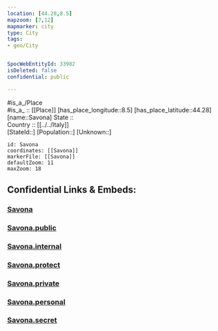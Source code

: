 ```yaml
---
location: [44.28,8.5] 
mapzoom: [7,12] 
mapmarker: city 
type: City
tags:
- geo/City


SpocWebEntityId: 33982
isDeleted: false
confidential: public

---
```

#is_a_/Place  
#is_a_ :: [[Place]] 
[has_place_longitude::8.5] 
[has_place_latitude::44.28] 
[name::Savona] 
State ::  
Country :: [[../../Italy]]  
[StateId::] 
[Population::] 
[Unknown::] 


```leaflet
id: Savona
coordinates: [[Savona]] 
markerFile: [[Savona]] 
defaultZoom: 11 
maxZoom: 18
```


## Confidential Links & Embeds: 

### [Savona](/_Standards/Earth/Continent/Europe/Europe~South/Italy/City/Savona.md) 

### [Savona.public](/_public/Earth/Continent/Europe/Europe~South/Italy/City/Savona.public.md) 

### [Savona.internal](/_internal/Earth/Continent/Europe/Europe~South/Italy/City/Savona.internal.md) 

### [Savona.protect](/_protect/Earth/Continent/Europe/Europe~South/Italy/City/Savona.protect.md) 

### [Savona.private](/_private/Earth/Continent/Europe/Europe~South/Italy/City/Savona.private.md) 

### [Savona.personal](/_personal/Earth/Continent/Europe/Europe~South/Italy/City/Savona.personal.md) 

### [Savona.secret](/_secret/Earth/Continent/Europe/Europe~South/Italy/City/Savona.secret.md)

